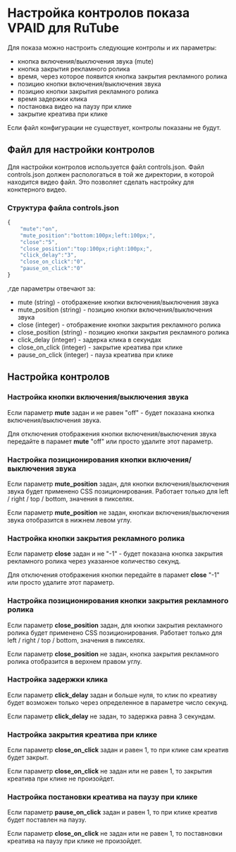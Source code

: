 # Настройка контролов показа VPAID для RuTube

Для показа можно настроить следующие контролы и их параметры:

* кнопка включения/выключения звука (mute)
* кнопка закрытия рекламного ролика
* время, через которое появится кнопка закрытия рекламного ролика
* позицию кнопки включения/выключения звука
* позицию кнопки закрытия рекламного ролика
* время задержки клика
* постановка видео на паузу при клике
* закрытие креатива при клике

Если файл конфигурации не существует, контролы показаны не будут.

## Файл для настройки контролов

Для настройки контролов используется файл controls.json. Файл controls.json должен распологаться в той же директории, в которой находится видео файл. Это позволяет сделать настройку для конктерного видео.

### Структура файла controls.json

```js
{
    "mute":"on",
    "mute_position":"bottom:100px;left:100px;",
    "close":"5",
    "close_position":"top:100px;right:100px;",
    "click_delay":"3",
    "close_on_click":"0",
    "pause_on_click":"0"
}
```

,где параметры отвечают за:

* mute (string) - отображение кнопки включения/выключения звука
* mute_position (string) - позицию кнопки включения/выключения звука
* close (integer) - отображение кнопки закрытия рекламного ролика
* close_position (string) - позицию кнопки закрытия рекламного ролика
* click_delay (integer) - задерка клика в секундах
* close_on_click (integer) - закрытие креатива при клике
* pause_on_click (integer) - пауза креатива при клике

## Настройка контролов

### Настройка кнопки включения/выключения звука

Если параметр **mute** задан и не равен "off" - будет показана кнопка включения/выключения звука.

Для отключения отображения кнопки включения/выключения звука передайте в парамет **mute** "off" или просто удалите этот параметр.

### Настройка позиционирования кнопки включения/выключения звука

Если параметр **mute_position** задан, для кнопки включения/выключения звука будет применено CSS позиционирования. Работает только для left / right / top / bottom, значения в пикселях.

Если параметр **mute_position** не задан, кнопкаи включения/выключения звука отобразится в нижнем левом углу.

### Настройка кнопки закрытия рекламного ролика

Если параметр **close** задан и не "-1" - будет показана кнопка закрытия рекламного ролика через указанное количество секунд.

Для отключения отображения кнопки передайте в парамет **close** "-1" или просто удалите этот параметр.

### Настройка позиционирования кнопки закрытия рекламного ролика

Если параметр **close_position** задан, для кнопки закрытия рекламного ролика будет применено CSS позиционирования. Работает только для left / right / top / bottom, значения в пикселях.

Если параметр **close_position** не задан, кнопка закрытия рекламного ролика отобразится в верхнем правом углу.

### Настройка задержки клика

Если параметр **click_delay** задан и больше нуля, то клик по креативу будет возможен только через определенное в параметре число секунд.

Если параметр **click_delay** не задан, то задержка равна 3 секундам.

### Настройка закрытия креатива при клике

Если параметр **close_on_click** задан и равен 1, то при клике сам креатив будет закрыт.

Если параметр **close_on_click** не задан или не равен 1, то закрытия креатива при клике не произойдет.

### Настройка постановки креатива на паузу при клике

Если параметр **pause_on_click** задан и равен 1, то при клике креатив будет поставлен на паузу.

Если параметр **close_on_click** не задан или не равен 1, то поставновки креатива на паузу при клике не произойдет.
